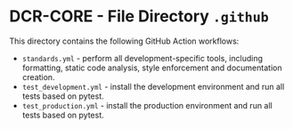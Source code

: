 # DCR-CORE - File Directory **`.github`**

This directory contains the following GitHub Action workflows:

- `standards.yml` - perform all development-specific tools, including formatting, static code analysis, style enforcement and documentation creation.
- `test_development.yml` - install the development environment and run all tests based on pytest.
- `test_production.yml` - install the production environment and run all tests based on pytest.